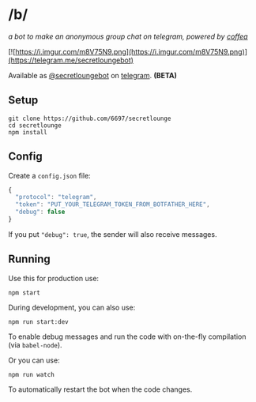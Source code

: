 # /b/

_a bot to make an anonymous group chat on telegram, powered by [coffea](https://github.com/caffeinery/coffea)_

[![https://i.imgur.com/m8V75N9.png](https://i.imgur.com/m8V75N9.png)](https://telegram.me/secretloungebot)

Available as [@secretloungebot](https://telegram.me/secretloungebot) on [telegram](https://telegram.org/). **(BETA)**


## Setup

```
git clone https://github.com/6697/secretlounge
cd secretlounge
npm install
```


## Config

Create a `config.json` file:

```js
{
  "protocol": "telegram",
  "token": "PUT_YOUR_TELEGRAM_TOKEN_FROM_BOTFATHER_HERE",
  "debug": false
}
```

If you put `"debug": true`, the sender will also receive messages.


## Running

Use this for production use:

```
npm start
```

During development, you can also use:

```
npm run start:dev
```

To enable debug messages and run the code with on-the-fly compilation
(via `babel-node`).

Or you can use:

```
npm run watch
```

To automatically restart the bot when the code changes.

